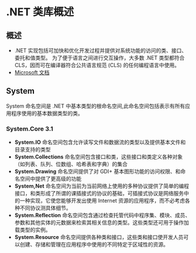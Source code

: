 # .NET 类库概述

## 概述
- .NET 实现包括可加快和优化开发过程并提供对系统功能的访问的类、接口、委托和值类型。 为了便于语言之间进行交互操作，大多数 .NET 类型都符合 CLS，因而可在编译器符合公共语言规范 (CLS) 的任何编程语言中使用。
- [Microsoft 文档](https://docs.microsoft.com/zh-cn/dotnet/standard/class-library-overview)

## System 

System 命名空间是 .NET 中基本类型的根命名空间,此命名空间包括表示有所有应用程序使用的基本数据类型的类。

### System.Core 3.1 

- **System.IO** 命名空间包含允许读写文件和数据流的类型以及提供基本文件和目录支持的类型
- **System.Collections** 命名空间包含接口和类，这些接口和类定义各种对象（如列表、队列、位数组、哈希表和字典）的集合
- **System.Drawing** 命名空间提供了对 GDI+ 基本图形功能的访问权限、和命名空间中提供了更高级的功能
- **System,Net** 命名空间为当前为当前网络上使用的多种协议提供了简单的编程接口，和类形成了所谓的课插接式的协议的基础，可插接式协议是网络服务中的一种实现，它使您能够开发出使用 Internet 资源的应用程序，而不必考虑各种不同协议测具体细节。
- **System.Reflection** 命名空间包含通过检查托管代码中程序集、模块、成员、参数和其他实体的元数据来检索其相关信息的类型。这些类型还可用于操作加载类型的实例。
- **System.Resource** 命名空间提供各种类和接口，这些类和接口使开发人员可以创建、存储和管理在应用程序中使用的不同特定于区域性的资源。





